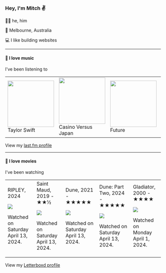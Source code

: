 <article><h3>Hey, I&#x27;m Mitch ✌️</h3><section><p>🙆‍♂️ he, him</p><p>📍 Melbourne, Australia</p><p>💻 I like building websites</p></section><hr/><section><h4>💽 I love music</h4><p>I&#x27;ve been listening to</p><table><tbody><td><img src="https://lastfm.freetls.fastly.net/i/u/174s/d3f083370c371a3ba1cddafaf193c27d.png" height="150px" alt="" role="presentation"/><br/>Taylor Swift</td><td><img src="https://lastfm.freetls.fastly.net/i/u/174s/b28e77d9552a9b70313372e46f29100c.png" height="150px" alt="" role="presentation"/><br/>Casino Versus Japan</td><td><img src="https://lastfm.freetls.fastly.net/i/u/174s/221d53768d47338692fa9fc60b6a6b26.png" height="150px" alt="" role="presentation"/><br/>Future</td><td><img src="https://lastfm.freetls.fastly.net/i/u/174s/933cc83d663a83c895302375e64b9d0c.png" height="150px" alt="" role="presentation"/><br/>Waxahatchee</td><td><img src="https://lastfm.freetls.fastly.net/i/u/174s/728b96871489a14afd75b735e3887cf0.png" height="150px" alt="" role="presentation"/><br/>Hovvdy</td></tbody></table><span>View my <a href="https://www.last.fm/user/mylsb">last.fm profile</a></span></section><hr/><section><h4>📼 I love movies</h4><p>I&#x27;ve been watching</p><table><tbody><td>RIPLEY, 2024<br/><span> <p><img src="https://a.ltrbxd.com/resized/film-poster/1/1/4/1/3/2/0/1141320-ripley-0-600-0-900-crop.jpg?v=6992c33fc4"/></p> <p>Watched on Saturday April 13, 2024.</p> </span></td><td>Saint Maud, 2019 - ★★½<br/><span> <p><img src="https://a.ltrbxd.com/resized/sm/upload/8i/fl/ux/x4/uQjxpEYktu36ZiWKfn0t0FySmXl-0-600-0-900-crop.jpg?v=adf9e62e9b"/></p> <p>Watched on Saturday April 13, 2024.</p> </span></td><td>Dune, 2021 - ★★★★★<br/><span> <p><img src="https://a.ltrbxd.com/resized/sm/upload/nx/8b/vs/gc/cDbNAY0KM84cxXhmj8f0dLWza3t-0-600-0-900-crop.jpg?v=49eed12751"/></p> <p>Watched on Saturday April 13, 2024.</p> </span></td><td>Dune: Part Two, 2024 - ★★★★★<br/><span> <p><img src="https://a.ltrbxd.com/resized/film-poster/6/1/7/4/4/3/617443-dune-part-two-0-600-0-900-crop.jpg?v=cc533700f8"/></p> <p>Watched on Saturday April 13, 2024.</p> </span></td><td>Gladiator, 2000 - ★★★★<br/><span> <p><img src="https://a.ltrbxd.com/resized/film-poster/5/1/9/5/2/51952-gladiator-0-600-0-900-crop.jpg?v=ebc9155e73"/></p> <p>Watched on Monday April 1, 2024.</p> </span></td></tbody></table><span>View my <a href="https://letterboxd.com/myslab/">Letterboxd profile</a></span></section></article>